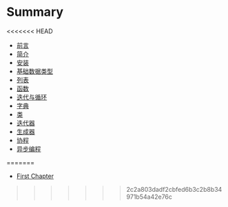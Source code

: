 # Summary

<<<<<<< HEAD
* [前言](SREADME.md)
* [简介](章节/简介.md)
* [安装](章节/安装.md)
* [基础数据类型](章节/基础数据类型.md)
* [列表](章节/列表.md)
* [函数](章节/函数.md)
* [迭代与循环](章节/迭代与循环.md)
* [字典](章节/字典.md)
* [类](章节/类.md)
* [迭代器](章节/迭代器.md)
* [生成器](章节/生成器.md)
* [协程](章节/协程.md)
* [异步编程](章节/异步.md)









=======
* [First Chapter](chapter1.md)
>>>>>>> 2c2a803dadf2cbfed6b3c2b8b34971b54a42e76c
